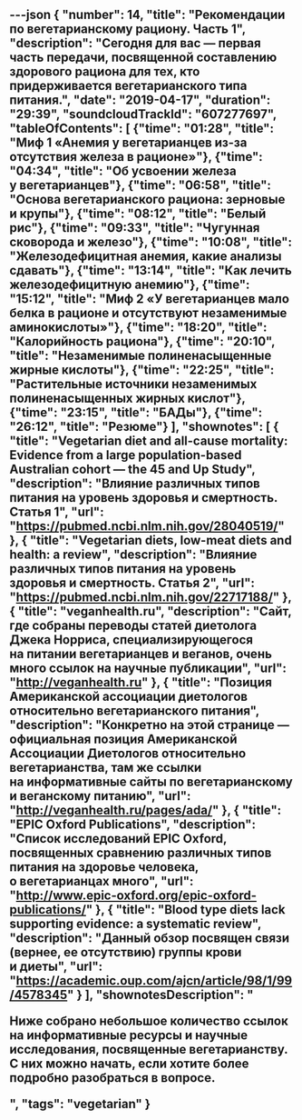 ---json
{
	"number": 14,
	"title": "Рекомендации по&nbsp;вегетарианскому рациону. Часть&nbsp;1",
	"description": "Сегодня для вас&nbsp;&mdash; первая часть передачи, посвященной составлению здорового рациона для тех, кто придерживается вегетарианского типа питания.",
	"date": "2019-04-17",
	"duration": "29:39",
	"soundcloudTrackId": "607277697",
	"tableOfContents": [
		{"time": "01:28", "title": "Миф&nbsp;1 &laquo;Анемия у&nbsp;вегетарианцев из-за отсутствия железа в&nbsp;рационе&raquo;"},
		{"time": "04:34", "title": "Об&nbsp;усвоении железа у&nbsp;вегетарианцев"},
		{"time": "06:58", "title": "Основа вегетарианского рациона: зерновые и&nbsp;крупы"},
		{"time": "08:12", "title": "Белый рис"},
		{"time": "09:33", "title": "Чугунная сковорода и&nbsp;железо"},
		{"time": "10:08", "title": "Железодефицитная анемия, какие анализы сдавать"},
		{"time": "13:14", "title": "Как лечить железодефицитную анемию"},
		{"time": "15:12", "title": "Миф&nbsp;2 &laquo;У&nbsp;вегетарианцев мало белка в&nbsp;рационе и&nbsp;отсутствуют незаменимые аминокислоты&raquo;"},
		{"time": "18:20", "title": "Калорийность рациона"},
		{"time": "20:10", "title": "Незаменимые полиненасыщенные жирные кислоты"},
		{"time": "22:25", "title": "Растительные источники незаменимых полиненасыщенных жирных кислот"},
		{"time": "23:15", "title": "БАДы"},
		{"time": "26:12", "title": "Резюме"}
	],
	"shownotes": [
		{
			"title": "Vegetarian diet and all-cause mortality: Evidence from a&nbsp;large population-based Australian cohort&nbsp;&mdash; the 45&nbsp;and Up&nbsp;Study",
			"description": "Влияние различных типов питания на&nbsp;уровень здоровья и&nbsp;смертность. Статья 1",
			"url": "https://pubmed.ncbi.nlm.nih.gov/28040519/"
		},
		{
			"title": "Vegetarian diets, low-meat diets and health: a&nbsp;review",
			"description": "Влияние различных типов питания на&nbsp;уровень здоровья и&nbsp;смертность. Статья 2",
			"url": "https://pubmed.ncbi.nlm.nih.gov/22717188/"
		},
		{
			"title": "veganhealth.ru",
			"description": "Сайт, где собраны переводы статей диетолога Джека Норриса, специализирующегося на&nbsp;питании вегетарианцев и&nbsp;веганов, очень много ссылок на&nbsp;научные публикации",
			"url": "http://veganhealth.ru"
		},
		{
			"title": "Позиция Американской ассоциации диетологов относительно вегетарианского питания",
			"description": "Конкретно на&nbsp;этой странице&nbsp;&mdash; официальная позиция Американской Ассоциации Диетологов относительно вегетарианства, там&nbsp;же ссылки на&nbsp;информативные сайты по&nbsp;вегетарианскому и&nbsp;веганскому питанию",
			"url": "http://veganhealth.ru/pages/ada/"
		},
		{
			"title": "EPIC Oxford Publications",
			"description": "Список исследований EPIC&nbsp;Oxford, посвященных сравнению различных типов питания на&nbsp;здоровье человека, о&nbsp;вегетарианцах много",
			"url": "http://www.epic-oxford.org/epic-oxford-publications/"
		},
		{
			"title": "Blood type diets lack supporting evidence: a&nbsp;systematic review",
			"description": "Данный обзор посвящен связи (вернее, ее&nbsp;отсутствию) группы крови и&nbsp;диеты",
			"url": "https://academic.oup.com/ajcn/article/98/1/99/4578345"
		}
	],
	"shownotesDescription": "<p>Ниже собрано небольшое количество ссылок на&nbsp;информативные ресурсы и&nbsp;научные исследования, посвященные вегетарианству. С&nbsp;них можно начать, если хотите более подробно разобраться в&nbsp;вопросе.</p>",
	"tags": "vegetarian"
}
---
